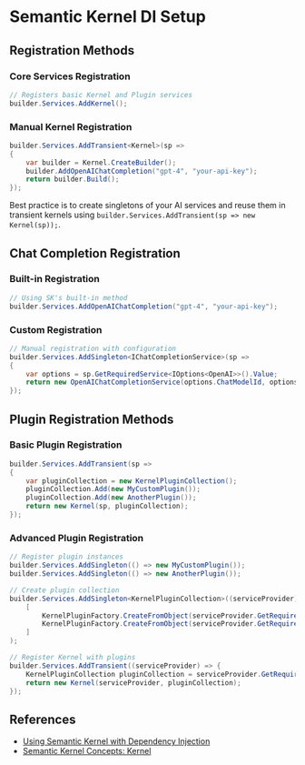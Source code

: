 # Semantic Kernel DI Setup

## Registration Methods

### Core Services Registration
```csharp
// Registers basic Kernel and Plugin services
builder.Services.AddKernel();
```

### Manual Kernel Registration
```csharp
builder.Services.AddTransient<Kernel>(sp =>
{
    var builder = Kernel.CreateBuilder();
    builder.AddOpenAIChatCompletion("gpt-4", "your-api-key");
    return builder.Build();
});
```
Best practice is to create singletons of your AI services and reuse them in transient kernels using `builder.Services.AddTransient(sp => new Kernel(sp));`.

## Chat Completion Registration

### Built-in Registration
```csharp
// Using SK's built-in method
builder.Services.AddOpenAIChatCompletion("gpt-4", "your-api-key");
```

### Custom Registration
```csharp
// Manual registration with configuration
builder.Services.AddSingleton<IChatCompletionService>(sp =>
{
    var options = sp.GetRequiredService<IOptions<OpenAI>>().Value;
    return new OpenAIChatCompletionService(options.ChatModelId, options.ApiKey);
});
```

## Plugin Registration Methods

### Basic Plugin Registration
```csharp
builder.Services.AddTransient(sp =>
{
    var pluginCollection = new KernelPluginCollection();
    pluginCollection.Add(new MyCustomPlugin());
    pluginCollection.Add(new AnotherPlugin());
    return new Kernel(sp, pluginCollection);
});
```

### Advanced Plugin Registration
```csharp
// Register plugin instances
builder.Services.AddSingleton(() => new MyCustomPlugin());
builder.Services.AddSingleton(() => new AnotherPlugin());

// Create plugin collection
builder.Services.AddSingleton<KernelPluginCollection>((serviceProvider) => 
    [
        KernelPluginFactory.CreateFromObject(serviceProvider.GetRequiredService<MyCustomPlugin>()),
        KernelPluginFactory.CreateFromObject(serviceProvider.GetRequiredService<AnotherPlugin>())
    ]
);

// Register Kernel with plugins
builder.Services.AddTransient((serviceProvider) => {
    KernelPluginCollection pluginCollection = serviceProvider.GetRequiredService<KernelPluginCollection>();
    return new Kernel(serviceProvider, pluginCollection);
});
```

## References
- [Using Semantic Kernel with Dependency Injection](https://devblogs.microsoft.com/semantic-kernel/using-semantic-kernel-with-dependency-injection/)
- [Semantic Kernel Concepts: Kernel](https://learn.microsoft.com/en-us/semantic-kernel/concepts/kernel?pivots=programming-language-csharp)